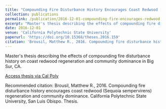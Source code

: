 ```yaml
---
title: "Compounding Fire Disturbance History Encourages Coast Redwood (Sequoia sempervirens) Regeneration and Community Dominance"
collection: publications
permalink: /publication/2016-12-01-compounding-fire-encourages-redwood
excerpt: "Master's thesis describing the effects of compounding fire disturbance history on coast redwood regeneration and community dominance in Big Sur, CA."
date: 2016-12-01
venue: 'California Polytechnic State University'
paperurl: 'https://doi.org/10.15368/theses.2016.159'
citation: 'Brousil, Matthew R., 2016. Compounding fire disturbance history encourages coast redwood (Sequoia sempervirens) regeneration and community dominance. California Polytechnic State University, San Luis Obispo. Thesis.'
---
```

Master's thesis describing the effects of compounding fire disturbance history on coast redwood regeneration and community dominance in Big Sur, CA.

[Access thesis via Cal Poly](https://doi.org/10.15368/theses.2016.159)

Recommended citation: Brousil, Matthew R., 2016. Compounding fire disturbance history encourages coast redwood (Sequoia sempervirens) regeneration and community dominance. California Polytechnic State University, San Luis Obispo. Thesis.
